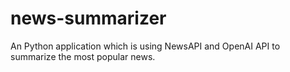 # news-summarizer
An Python application which is using NewsAPI and OpenAI API to summarize the most popular news.
